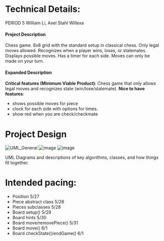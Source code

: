 
# Technical Details:

PERIOD 5
William Li, Axel Stahl
Willexa
#### Project Description
Chess game. 8x8 grid with the standard setup in classical chess. 
Only legal moves allowed. Recognizes when a player wins, loses, or stalemates.
Displays possible moves. Has a timer for each side. Moves can only be made on your turn.
#### Expanded Description
**Critical features (Minimum Viable Product)**: Chess game that only allows legal moves and recognizes state (win/lose/stalemate).
**Nice to have features**: 
 - shows possible moves for piece
 - clock for each side with options for times.
 - show red when you are check/checkmate

# Project Design
![UML_General](https://github.com/user-attachments/assets/79ec5cd5-d28b-4991-bf71-fc19c1d79392)
![image](https://github.com/user-attachments/assets/08adae71-56a7-4fe9-8ada-6cfc4421efbe)
![image](https://github.com/user-attachments/assets/ed014005-948c-4dd8-b5d2-fff3c90741d8)

UML Diagrams and descriptions of key algorithms, classes, and how things fit together.


    
# Intended pacing:

- Position 5/27
- Piece abstract class 5/28
- Pieces subclasses 5/28
- Board setup() 5/29
- Board hints 5/30
- Board move/removePiece() 5/31
- Board move() 6/1
- Board checkState()/endGame() 6/1
